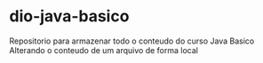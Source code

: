 # dio-java-basico

Repositorio para armazenar todo o conteudo do curso Java Basico
Alterando o conteudo de um arquivo de forma local
